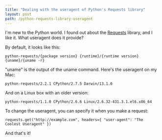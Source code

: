 ```yaml
---
title: "Dealing with the useragent of Python's Requests library"
layout: post
path: /python-requests-library-useragent
---
```


I'm new to the Python world. I found out about the [Requests](http://docs.python-requests.org/) library, and I like it. What useragent does it provide?

By default, it looks like this:

    python-requests/{package version} {runtime}/{runtime version} {uname}/{uname -r}

"uname" is the output of the uname command. Here's the useragent on my Mac:

    python-requests/2.2.1 CPython/2.7.5 Darwin/13.1.0

And on a Linux box with an older version:

    python-requests/1.1.0 CPython/2.6.6 Linux/2.6.32-431.3.1.el6.x86_64

To change the useragent, you can specify it when you make a request:

    requests.get("http://example.com", headers={ "user-agent": "The Coolest Useragent" })

And that's it!
